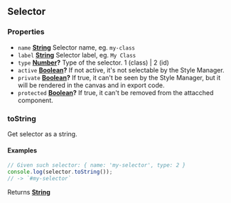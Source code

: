 <!-- Generated by documentation.js. Update this documentation by updating the source code. -->

## Selector



### Properties

*   `name` **[String][1]** Selector name, eg. `my-class`
*   `label` **[String][1]** Selector label, eg. `My Class`
*   `type` **[Number][2]?** Type of the selector. 1 (class) | 2 (id)
*   `active` **[Boolean][3]?** If not active, it's not selectable by the Style Manager.
*   `private` **[Boolean][3]?** If true, it can't be seen by the Style Manager, but it will be rendered in the canvas and in export code.
*   `protected` **[Boolean][3]?** If true, it can't be removed from the attacched component.

### toString

Get selector as a string.

#### Examples

```javascript
// Given such selector: { name: 'my-selector', type: 2 }
console.log(selector.toString());
// -> `#my-selector`
```

Returns **[String][1]** 

[1]: https://developer.mozilla.org/docs/Web/JavaScript/Reference/Global_Objects/String

[2]: https://developer.mozilla.org/docs/Web/JavaScript/Reference/Global_Objects/Number

[3]: https://developer.mozilla.org/docs/Web/JavaScript/Reference/Global_Objects/Boolean
